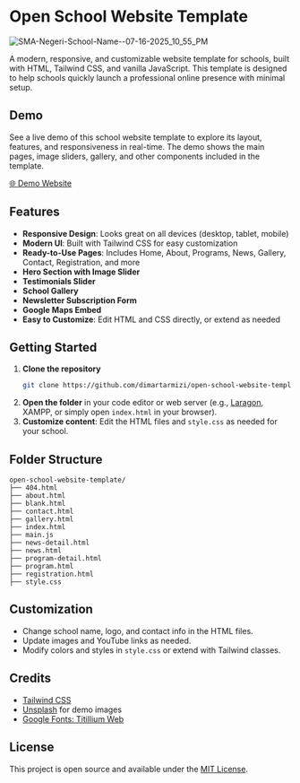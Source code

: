 # Open School Website Template
![SMA-Negeri-School-Name--07-16-2025_10_55_PM](https://github.com/user-attachments/assets/05e9ccc0-dd3d-4941-90f6-f88adb8614cb)

A modern, responsive, and customizable website template for schools, built with HTML, Tailwind CSS, and vanilla JavaScript. This template is designed to help schools quickly launch a professional online presence with minimal setup.

## Demo

See a live demo of this school website template to explore its layout, features, and responsiveness in real-time. The demo shows the main pages, image sliders, gallery, and other components included in the template.

[🌐 Demo Website](https://dimartarmizi.github.io/open-school-website-template/)

## Features

- **Responsive Design**: Looks great on all devices (desktop, tablet, mobile)
- **Modern UI**: Built with Tailwind CSS for easy customization
- **Ready-to-Use Pages**: Includes Home, About, Programs, News, Gallery, Contact, Registration, and more
- **Hero Section with Image Slider**
- **Testimonials Slider**
- **School Gallery**
- **Newsletter Subscription Form**
- **Google Maps Embed**
- **Easy to Customize**: Edit HTML and CSS directly, or extend as needed

## Getting Started

1. **Clone the repository**
   ```sh
   git clone https://github.com/dimartarmizi/open-school-website-template.git
   ```
2. **Open the folder** in your code editor or web server (e.g., [Laragon](https://laragon.org/), XAMPP, or simply open `index.html` in your browser).
3. **Customize content**: Edit the HTML files and `style.css` as needed for your school.

## Folder Structure

```
open-school-website-template/
├── 404.html
├── about.html
├── blank.html
├── contact.html
├── gallery.html
├── index.html
├── main.js
├── news-detail.html
├── news.html
├── program-detail.html
├── program.html
├── registration.html
├── style.css
```

## Customization
- Change school name, logo, and contact info in the HTML files.
- Update images and YouTube links as needed.
- Modify colors and styles in `style.css` or extend with Tailwind classes.

## Credits
- [Tailwind CSS](https://tailwindcss.com/)
- [Unsplash](https://unsplash.com/) for demo images
- [Google Fonts: Titillium Web](https://fonts.google.com/specimen/Titillium+Web)

## License

This project is open source and available under the [MIT License](LICENSE).
